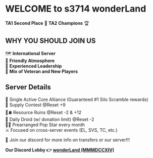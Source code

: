 # WELCOME to s3714 wonderLand

**TA1 Second Place** 🥈
**TA2 Champions** 🏆

## WHY YOU SHOULD JOIN US

🗺️ **International Server**\
🥰 **Friendly Atmosphere**\
🤝 **Experienced Leadership**\
💎 **Mix of Veteran and New Players**

## Server Details

💪 Single Active Core Alliance (Guaranteed #1 Silo Scramble rewards)\
🎁 Supply Contest @Reset +9\
🌽⛽️ Resource Ruins @Reset -2 & +12\
🤖 Daily Droid (w/ donation limit) @Reset -2\
🎤🌟 Prearranged Pop Star every month\
⚔ Focused on cross-server events (EL, SVS, TC, etc.)

👾 Join our discord for more info on transfers or our server!!!

**Our Discord Lobby 👉 [wonderLand (MMMDCCXIV)](https://discord.gg/xAdsxtTg8q)**
